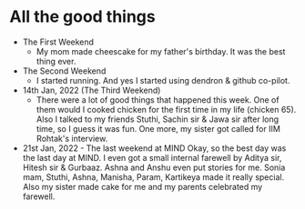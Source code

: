 # All the good things

* The First Weekend
    * My mom made cheescake for my father's birthday. It was the best thing ever. 
* The Second Weekend
    * I started running. And yes I started using dendron & github co-pilot.
* 14th Jan, 2022 (The Third Weekend)
    * There were a lot of good things that happened this week. One of them would I cooked chicken for the first time in my life (chicken 65). Also I talked to my friends Stuthi, Sachin sir & Jawa sir after long time, so I guess it was fun. One more, my sister got called for IIM Rohtak's interview.
* 21st Jan, 2022 - The last weekend at MIND
    Okay, so the best day was the last day at MIND. I even got a small internal farewell by Aditya sir, Hitesh sir & Gurbaaz. Ashna and Anshu even put stories for me. Sonia mam, Stuthi, Ashna, Manisha, Param, Kartikeya made it really special. Also my sister made cake for me and my parents celebrated my farewell.